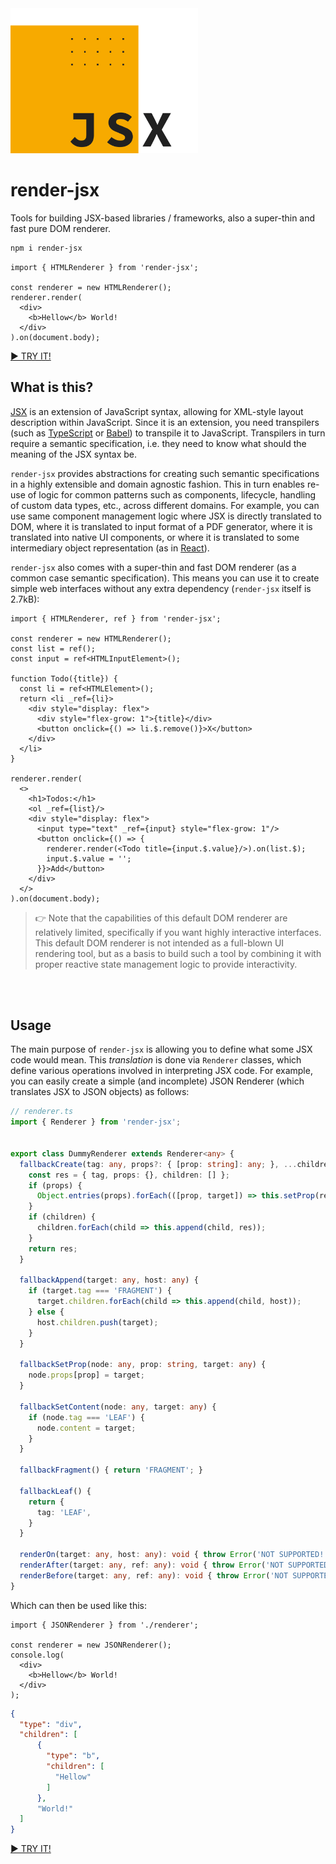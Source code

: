 <img src="/render-jsx-logo.svg" width="300"/>

# render-jsx

Tools for building JSX-based libraries / frameworks, also a super-thin and fast pure DOM renderer.

```bash
npm i render-jsx
```

```tsx
import { HTMLRenderer } from 'render-jsx';

const renderer = new HTMLRenderer();
renderer.render(
  <div>
    <b>Hellow</b> World!
  </div>
).on(document.body);
```
[► TRY IT!](https://stackblitz.com/edit/render-jsx-demo)

## What is this?

[JSX](https://reactjs.org/docs/introducing-jsx.html) is an extension of JavaScript syntax, 
allowing for XML-style layout description within JavaScript. Since it is an extension, you need transpilers
(such as [TypeScript](https://www.typescriptlang.org) or [Babel](https://babeljs.io)) to transpile it to JavaScript.
Transpilers in turn require a semantic specification, i.e. they need to know what should the meaning of the JSX syntax be.

`render-jsx` provides abstractions for creating such semantic specifications in a highly extensible and domain agnostic
fashion. This in turn enables re-use of logic for common patterns such as components, lifecycle, handling of custom
data types, etc., across different domains. For example, you can use same component management logic where 
JSX is directly translated to DOM, where it is translated to input format of a PDF generator, where it is
translated into native UI components, or where it is translated to some intermediary object representation 
(as in [React](https://reactjs.org)).

`render-jsx` also comes with a super-thin and fast DOM renderer (as a common case semantic specification). 
This means you can use it to create simple web interfaces without any extra dependency (`render-jsx` itself is 2.7kB):

```tsx
import { HTMLRenderer, ref } from 'render-jsx';

const renderer = new HTMLRenderer();
const list = ref();
const input = ref<HTMLInputElement>();

function Todo({title}) {
  const li = ref<HTMLElement>();
  return <li _ref={li}>
    <div style="display: flex">
      <div style="flex-grow: 1">{title}</div>
      <button onclick={() => li.$.remove()}>X</button>
    </div>
  </li>
}

renderer.render(
  <>
    <h1>Todos:</h1>
    <ol _ref={list}/>
    <div style="display: flex">
      <input type="text" _ref={input} style="flex-grow: 1"/>
      <button onclick={() => {
        renderer.render(<Todo title={input.$.value}/>).on(list.$);
        input.$.value = '';
      }}>Add</button>
    </div>
  </>
).on(document.body);
```

> 👉 Note that the capabilities of this default DOM renderer are relatively limited, specifically if you want highly interactive
> interfaces. This default DOM renderer is not intended as a full-blown UI rendering tool, but as a basis to build such a tool
> by combining it with proper reactive state management logic to provide interactivity.

<br><br>

## Usage

The main purpose of `render-jsx` is allowing you to define what some JSX code would mean. This _translation_ is done via `Renderer` classes, which define
various operations involved in interpreting JSX code. For example, you can easily create a simple (and incomplete) JSON Renderer (which translates JSX to JSON objects) as follows:

```ts
// renderer.ts
import { Renderer } from 'render-jsx';


export class DummyRenderer extends Renderer<any> {
  fallbackCreate(tag: any, props?: { [prop: string]: any; }, ...children: any[]) {
    const res = { tag, props: {}, children: [] };
    if (props) {
      Object.entries(props).forEach(([prop, target]) => this.setProp(res, prop, target));
    }
    if (children) {
      children.forEach(child => this.append(child, res));
    }
    return res;
  }

  fallbackAppend(target: any, host: any) {
    if (target.tag === 'FRAGMENT') {
      target.children.forEach(child => this.append(child, host));
    } else {
      host.children.push(target);
    }
  }

  fallbackSetProp(node: any, prop: string, target: any) {
    node.props[prop] = target;
  }

  fallbackSetContent(node: any, target: any) {
    if (node.tag === 'LEAF') {
      node.content = target;
    }
  }

  fallbackFragment() { return 'FRAGMENT'; }

  fallbackLeaf() {
    return {
      tag: 'LEAF',
    }
  }

  renderOn(target: any, host: any): void { throw Error('NOT SUPPORTED!'); }
  renderAfter(target: any, ref: any): void { throw Error('NOT SUPPORTED!'); }
  renderBefore(target: any, ref: any): void { throw Error('NOT SUPPORTED!'); }
}
```

Which can then be used like this:

```tsx
import { JSONRenderer } from './renderer';

const renderer = new JSONRenderer();
console.log(
  <div>
    <b>Hellow</b> World!
  </div>
);
```
```json
{
  "type": "div",
  "children": [
      {
        "type": "b",
        "children": [
          "Hellow"
        ]
      },
      "World!"
  ]
}
```
[► TRY IT!](https://stackblitz.com/edit/render-jsx-demo2)
